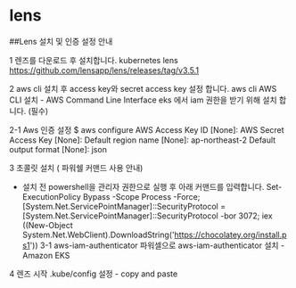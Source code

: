 # lens

##Lens 설치 및 인증 설정 안내
 
1 렌즈를 다운로드 후 설치합니다.
kubernetes lens
https://github.com/lensapp/lens/releases/tag/v3.5.1
 
2 aws cli 설치 후 access key와 secret access key 설정 합니다.
aws cli
AWS CLI 설치 - AWS Command Line Interface
eks 에서 iam 권한을 받기 위해 설치 합니다. (필수)
 
2-1 Aws 인증 설정
$ aws configure
AWS Access Key ID [None]:
AWS Secret Access Key [None]: 
Default region name [None]: ap-northeast-2
Default output format [None]: json
 
3 초콜릿 설치 ( 파워쉘 커맨드 사용 안내)
- 설치 전 powershell을 관리자 권한으로 실행 후 아래 커맨드를 입력합니다.
Set-ExecutionPolicy Bypass -Scope Process -Force; [System.Net.ServicePointManager]::SecurityProtocol = [System.Net.ServicePointManager]::SecurityProtocol -bor 3072; iex ((New-Object System.Net.WebClient).DownloadString('https://chocolatey.org/install.ps1'))
3-1 aws-iam-authenticator 파워셀으로 
aws-iam-authenticator 설치 - Amazon EKS
 
4 렌즈 시작
.kube/config 설정 - copy and paste
